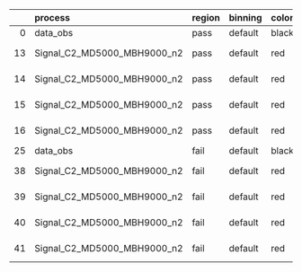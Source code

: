 |    | process                     | region   | binning   | color   | process_type   |   scale | variation   | source_filename                                                      | source_histname    | alias                       | title     |   combine_idx |     lnN |   shapes | syst_type   | direction   | variation_alias   |
|---:|:----------------------------|:---------|:----------|:--------|:---------------|--------:|:------------|:---------------------------------------------------------------------|:-------------------|:----------------------------|:----------|--------------:|--------:|---------:|:------------|:------------|:------------------|
|  0 | data_obs                    | pass     | default   | black   | DATA           |       1 | nominal     | ./histograms_for_2DAlphabet_v18//BH_Data.root                        | hpass              | Data                        | Data      |           nan | nan     |      nan | nan         | nan         | nan               |
| 13 | Signal_C2_MD5000_MBH9000_n2 | pass     | default   | red     | SIGNAL         |       1 | lumi        | ./histograms_for_2DAlphabet_v18//BH_Signal_C2_MD5000_MBH9000_n2.root | hpass              | Signal_C2_MD5000_MBH9000_n2 | BH signal |           nan |   1.016 |      nan | lnN         | nan         | nan               |
| 14 | Signal_C2_MD5000_MBH9000_n2 | pass     | default   | red     | SIGNAL         |       1 | SVM         | ./histograms_for_2DAlphabet_v18//BH_Signal_C2_MD5000_MBH9000_n2.root | hpass_SVMsyst_up   | Signal_C2_MD5000_MBH9000_n2 | BH signal |           nan | nan     |        1 | shapes      | Up          | SVMsyst           |
| 15 | Signal_C2_MD5000_MBH9000_n2 | pass     | default   | red     | SIGNAL         |       1 | SVM         | ./histograms_for_2DAlphabet_v18//BH_Signal_C2_MD5000_MBH9000_n2.root | hpass_SVMsyst_down | Signal_C2_MD5000_MBH9000_n2 | BH signal |           nan | nan     |        1 | shapes      | Down        | SVMsyst           |
| 16 | Signal_C2_MD5000_MBH9000_n2 | pass     | default   | red     | SIGNAL         |       1 | nominal     | ./histograms_for_2DAlphabet_v18//BH_Signal_C2_MD5000_MBH9000_n2.root | hpass              | Signal_C2_MD5000_MBH9000_n2 | BH signal |           nan | nan     |      nan | nan         | nan         | nan               |
| 25 | data_obs                    | fail     | default   | black   | DATA           |       1 | nominal     | ./histograms_for_2DAlphabet_v18//BH_Data.root                        | hfail              | Data                        | Data      |           nan | nan     |      nan | nan         | nan         | nan               |
| 38 | Signal_C2_MD5000_MBH9000_n2 | fail     | default   | red     | SIGNAL         |       1 | lumi        | ./histograms_for_2DAlphabet_v18//BH_Signal_C2_MD5000_MBH9000_n2.root | hfail              | Signal_C2_MD5000_MBH9000_n2 | BH signal |           nan |   1.016 |      nan | lnN         | nan         | nan               |
| 39 | Signal_C2_MD5000_MBH9000_n2 | fail     | default   | red     | SIGNAL         |       1 | SVM         | ./histograms_for_2DAlphabet_v18//BH_Signal_C2_MD5000_MBH9000_n2.root | hfail_SVMsyst_up   | Signal_C2_MD5000_MBH9000_n2 | BH signal |           nan | nan     |        1 | shapes      | Up          | SVMsyst           |
| 40 | Signal_C2_MD5000_MBH9000_n2 | fail     | default   | red     | SIGNAL         |       1 | SVM         | ./histograms_for_2DAlphabet_v18//BH_Signal_C2_MD5000_MBH9000_n2.root | hfail_SVMsyst_down | Signal_C2_MD5000_MBH9000_n2 | BH signal |           nan | nan     |        1 | shapes      | Down        | SVMsyst           |
| 41 | Signal_C2_MD5000_MBH9000_n2 | fail     | default   | red     | SIGNAL         |       1 | nominal     | ./histograms_for_2DAlphabet_v18//BH_Signal_C2_MD5000_MBH9000_n2.root | hfail              | Signal_C2_MD5000_MBH9000_n2 | BH signal |           nan | nan     |      nan | nan         | nan         | nan               |